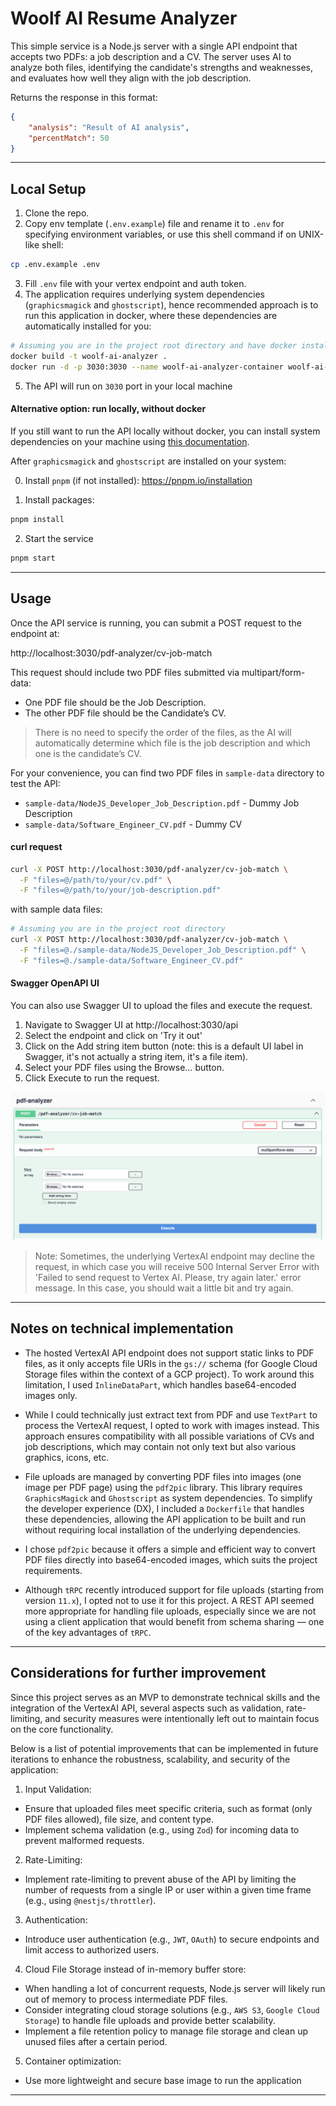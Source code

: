 # Woolf AI Resume Analyzer

This simple service is a Node.js server with a single API endpoint that accepts two PDFs: a job description and a CV. The server uses AI to analyze both files, identifying the candidate's strengths and weaknesses, and evaluates how well they align with the job description.

Returns the response in this format:

```json
{
    "analysis": "Result of AI analysis",
    "percentMatch": 50
}

```

---
## Local Setup
1. Clone the repo.
2. Copy env template (`.env.example`) file and rename it to `.env` for specifying environment variables, or use this shell command if on UNIX-like shell:
```sh
cp .env.example .env
```
3. Fill `.env` file with your vertex endpoint and auth token.
4. The application requires underlying system dependencies (`graphicsmagick` and `ghostscript`), hence recommended approach is to run this application in docker, where these dependencies are automatically installed for you:
```sh
# Assuming you are in the project root directory and have docker installed
docker build -t woolf-ai-analyzer .
docker run -d -p 3030:3030 --name woolf-ai-analyzer-container woolf-ai-analyzer
```
5. The API will run on `3030` port in your local machine

#### Alternative option: run locally, without docker
If you still want to run the API locally without docker, you can install system dependencies on your machine using [this documentation](https://github.com/yakovmeister/pdf2image/blob/HEAD/docs/gm-installation.md).

After `graphicsmagick` and `ghostscript` are installed on your system:

0. Install `pnpm` (if not installed):
https://pnpm.io/installation

1. Install packages:
```sh
pnpm install
```

2. Start the service
```sh
pnpm start
```


---
## Usage
Once the API service is running, you can submit a POST request to the endpoint at:

http://localhost:3030/pdf-analyzer/cv-job-match

This request should include two PDF files submitted via multipart/form-data:

- One PDF file should be the Job Description.
- The other PDF file should be the Candidate’s CV.

> There is no need to specify the order of the files, as the AI will automatically determine which file is the job description and which one is the candidate’s CV.

For your convenience, you can find two PDF files in `sample-data` directory to test the API:

- `sample-data/NodeJS_Developer_Job_Description.pdf` - Dummy Job Description
- `sample-data/Software_Engineer_CV.pdf` - Dummy CV

#### curl request
```sh
curl -X POST http://localhost:3030/pdf-analyzer/cv-job-match \
  -F "files=@/path/to/your/cv.pdf" \
  -F "files=@/path/to/your/job-description.pdf"
```

with sample data files:
```sh
# Assuming you are in the project root directory
curl -X POST http://localhost:3030/pdf-analyzer/cv-job-match \
  -F "files=@./sample-data/NodeJS_Developer_Job_Description.pdf" \
  -F "files=@./sample-data/Software_Engineer_CV.pdf"
```

#### Swagger OpenAPI UI
You can also use Swagger UI to upload the files and execute the request.

1.	Navigate to Swagger UI at http://localhost:3030/api
2.  Select the endpoint and click on 'Try it out'
3.	Click on the Add string item button (note: this is a default UI label in Swagger, it's not actually a string item, it's a file item).
4.	Select your PDF files using the Browse… button.
5.	Click Execute to run the request.

![alt text](<docs/images/swagger-ui.png>)

> Note: Sometimes, the underlying VertexAI endpoint may decline the request, in which case you will receive 500 Internal Server Error with 'Failed to send request to Vertex AI. Please, try again later.' error message. In this case, you should wait a little bit and try again.

---
## Notes on technical implementation

- The hosted VertexAI API endpoint does not support static links to PDF files, as it only accepts file URIs in the `gs://` schema (for Google Cloud Storage files within the context of a GCP project). To work around this limitation, I used `InlineDataPart`, which handles base64-encoded images only.

- While I could technically just extract text from PDF and use `TextPart` to process the VertexAI request, I opted to work with images instead. This approach ensures compatibility with all possible variations of CVs and job descriptions, which may contain not only text but also various graphics, icons, etc.

- File uploads are managed by converting PDF files into images (one image per PDF page) using the `pdf2pic` library. This library requires `GraphicsMagick` and `Ghostscript` as system dependencies. To simplify the developer experience (DX), I included a `Dockerfile` that handles these dependencies, allowing the API application to be built and run without requiring local installation of the underlying dependencies.

- I chose `pdf2pic` because it offers a simple and efficient way to convert PDF files directly into base64-encoded images, which suits the project requirements.

- Although `tRPC` recently introduced support for file uploads (starting from version `11.x`), I opted not to use it for this project. A REST API seemed more appropriate for handling file uploads, especially since we are not using a client application that would benefit from schema sharing — one of the key advantages of `tRPC`.

---
## Considerations for further improvement
Since this project serves as an MVP to demonstrate technical skills and the integration of the VertexAI API, several aspects such as validation, rate-limiting, and security measures were intentionally left out to maintain focus on the core functionality.

Below is a list of potential improvements that can be implemented in future iterations to enhance the robustness, scalability, and security of the application:

1. Input Validation:

- Ensure that uploaded files meet specific criteria, such as format (only PDF files allowed), file size, and content type.
- Implement schema validation (e.g., using `Zod`) for incoming data to prevent malformed requests.

2. Rate-Limiting:

- Implement rate-limiting to prevent abuse of the API by limiting the number of requests from a single IP or user within a given time frame (e.g., using `@nestjs/throttler`).
  
3. Authentication:

- Introduce user authentication (e.g., `JWT`, `OAuth`) to secure endpoints and limit access to authorized users.

4.	Cloud File Storage instead of in-memory buffer store:

- When handling a lot of concurrent requests, Node.js server will likely run out of memory to process intermediate PDF files.
- Consider integrating cloud storage solutions (e.g., `AWS S3`, `Google Cloud Storage`) to handle file uploads and provide better scalability.
- Implement a file retention policy to manage file storage and clean up unused files after a certain period.

5.	Container optimization:

- Use more lightweight and secure base image to run the application

---